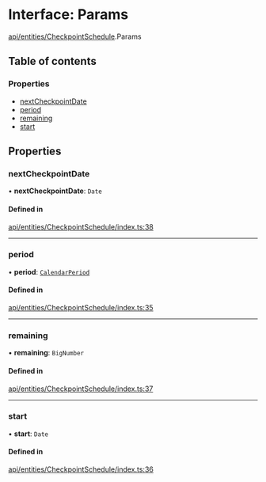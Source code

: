 # Interface: Params

[api/entities/CheckpointSchedule](../wiki/api.entities.CheckpointSchedule).Params

## Table of contents

### Properties

- [nextCheckpointDate](../wiki/api.entities.CheckpointSchedule.Params#nextcheckpointdate)
- [period](../wiki/api.entities.CheckpointSchedule.Params#period)
- [remaining](../wiki/api.entities.CheckpointSchedule.Params#remaining)
- [start](../wiki/api.entities.CheckpointSchedule.Params#start)

## Properties

### nextCheckpointDate

• **nextCheckpointDate**: `Date`

#### Defined in

[api/entities/CheckpointSchedule/index.ts:38](https://github.com/PolymathNetwork/polymesh-sdk/blob/c37bc05d/src/api/entities/CheckpointSchedule/index.ts#L38)

___

### period

• **period**: [`CalendarPeriod`](../wiki/types.CalendarPeriod)

#### Defined in

[api/entities/CheckpointSchedule/index.ts:35](https://github.com/PolymathNetwork/polymesh-sdk/blob/c37bc05d/src/api/entities/CheckpointSchedule/index.ts#L35)

___

### remaining

• **remaining**: `BigNumber`

#### Defined in

[api/entities/CheckpointSchedule/index.ts:37](https://github.com/PolymathNetwork/polymesh-sdk/blob/c37bc05d/src/api/entities/CheckpointSchedule/index.ts#L37)

___

### start

• **start**: `Date`

#### Defined in

[api/entities/CheckpointSchedule/index.ts:36](https://github.com/PolymathNetwork/polymesh-sdk/blob/c37bc05d/src/api/entities/CheckpointSchedule/index.ts#L36)
